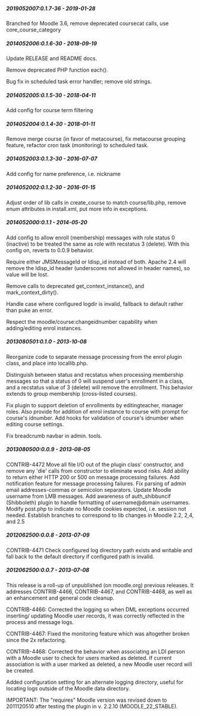 ##### 2019052007:0.1.7-36 - 2019-01-28

Branched for Moodle 3.6, remove deprecated coursecat calls, use core_course_category

##### 2014052006:0.1.6-30 - 2018-09-19

Update RELEASE and README docs.

Remove deprecated PHP function each().

Bug fix in scheduled task error handler; remove old strings.

##### 2014052005:0.1.5-30 - 2018-04-11

Add config for course term filtering

##### 2014052004:0.1.4-30 - 2018-01-11

Remove merge course (in favor of metacourse), fix metacourse grouping feature,
refactor cron task (monitoring) to scheduled task.

##### 2014052003:0.1.3-30 - 2016-07-07

Add config for name preference, i.e. nickname

##### 2014052002:0.1.2-30 - 2016-01-15

Adjust order of lib calls in create_course to match course/lib.php, remove enum
attributes in install.xml, put more info in exceptions.

##### 2014052000:0.1.1 - 2014-05-20

Add config to allow enroll (membership) messages with role status 0 (inactive)
to be treated the same as role with recstatus 3 (delete). With this config on,
reverts to 0.0.9 behavior.

Require either JMSMessageId or ldisp_id instead of both. Apache 2.4 will remove
the ldisp_id header (underscores not allowed in header names), so value will be
lost.

Remove calls to deprecated get_context_instance(), and mark_context_dirty().

Handle case where configured logdir is invalid, fallback to default rather than
puke an error.

Respect the moodle/course:changeidnumber capability when adding/editing enrol
instances.

##### 2013080501:0.1.0 - 2013-10-08

Reorganize code to separate message processing from the enrol plugin class, and
place into locallib.php.

Distinguish between status and recstatus when processing membership messages so
that a status of 0 will suspend user's enrollment in a class, and a recstatus
value of 3 (delete) will remove the enrollment. This behavior extends to group
membership (cross-listed courses).

Fix plugin to support deletion of enrollments by editingteacher, manager roles.
Also provide for addition of enrol instance to course with prompt for course's
idnumber. Add hooks for validation of course's idnumber when editing course
settings.

Fix breadcrumb navbar in admin. tools.

##### 2013080500:0.0.9 - 2013-08-05

CONTRIB-4472 Move all file I/O out of the plugin class' constructor, and remove
any 'die' calls from constructor to eliminate wsod risks. Add ability to return
either HTTP 200 or 500 on message processing failures. Add notification feature
for message processing failures. Fix parsing of admin email addresses-commas or
semicolon separators. Update Moodle username from LMB messages. Add awareness
of auth_shibbuncif (Shibboleth) plugin to handle formatting of username@domain
usernames. Modify post.php to indicate no Moodle cookies expected, i.e. session
not needed. Establish branches to correspond to lib changes in Moodle 2.2, 2,4,
and 2.5

##### 2012062500:0.0.8 - 2013-07-09

CONTRIB-4471 Check configured log directory path exists and writable and fall
back to the default directory if configured path is invalid.

##### 2012062500:0.0.7 - 2013-07-08

This release is a roll-up of unpublished (on moodle.org) previous releases. It
addresses CONTRIB-4466, CONTRIB-4467, and CONTRIB-4468, as well as an
enhancement and general code cleanup.

CONTRIB-4466: Corrected the logging so when DML exceptions occurred inserting/
updating Moodle user records, it was correctly reflected in the process and
message logs.

CONTRIB-4467: Fixed the monitoring feature which was altogether broken since the
2x refactoring.

CONTRIB-4468: Corrected the behavior when associating an LDI person with a
Moodle user to check for users marked as deleted. If current association is with
a user marked as deleted, a new Moodle user record will be created.

Added configuration setting for an alternate logging directory, useful for
locating logs outside of the Moodle data directory.

IMPORTANT: The "requires" Moodle version was revised down to 2011120510 after
testing the plugin in v. 2.2.10 (MOODLE_22_STABLE).
